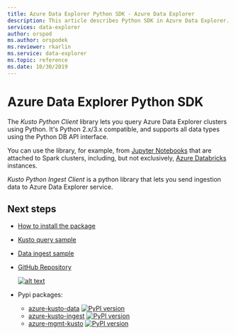 ```yaml
---
title: Azure Data Explorer Python SDK - Azure Data Explorer
description: This article describes Python SDK in Azure Data Explorer.
services: data-explorer
author: orspod
ms.author: orspodek
ms.reviewer: rkarlin
ms.service: data-explorer
ms.topic: reference
ms.date: 10/30/2019
---
```

# Azure Data Explorer Python SDK

The *Kusto Python Client* library lets you query Azure Data Explorer clusters using Python. 
It's Python 2.x/3.x compatible, and supports all data types using the Python DB API interface.

You can use the library, for example, from [Jupyter Notebooks](https://jupyter.org/) that are attached to Spark clusters,
including, but not exclusively, [Azure Databricks](https://azure.microsoft.com/services/databricks/) instances.

*Kusto Python Ingest Client* is a python library that lets you send ingestion data to Azure Data Explorer service.

## Next steps

* [How to install the package](https://github.com/Azure/azure-kusto-python#install)

* [Kusto query sample](https://github.com/Azure/azure-kusto-python/blob/master/azure-kusto-data/tests/sample.py)

* [Data ingest sample](https://github.com/Azure/azure-kusto-python/blob/master/azure-kusto-ingest/tests/sample.py)

* [GitHub Repository](https://github.com/Azure/azure-kusto-python)

    [![alt text](https://travis-ci.org/Azure/azure-kusto-python.svg?branch=master "azure-kusto-python")](https://travis-ci.org/Azure/azure-kusto-python)

* Pypi packages:

    * [azure-kusto-data](https://pypi.org/project/azure-kusto-data/)
    [![PyPI version](https://badge.fury.io/py/azure-kusto-data.svg)](https://badge.fury.io/py/azure-kusto-data)
    * [azure-kusto-ingest](https://pypi.org/project/azure-kusto-ingest/)
    [![PyPI version](https://badge.fury.io/py/azure-kusto-ingest.svg)](https://badge.fury.io/py/azure-kusto-ingest)
    * [azure-mgmt-kusto](https://pypi.org/project/azure-mgmt-kusto/)
    [![PyPI version](https://badge.fury.io/py/azure-mgmt-kusto.svg)](https://badge.fury.io/py/azure-mgmt-kusto)
